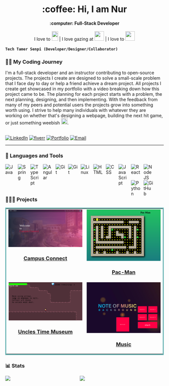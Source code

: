 <h1 align="center"> :coffee: Hi, I am Nur </h1>
   <p align="center">
 <strong> :computer: Full-Stack Developer</strong> <br /><br />
   I love to <img src="https://github.com/nh124/nh124/assets/61254430/975295e0-0361-4569-a79e-a4796429f0f4" width="20" height="30"/> 
      | I love gazing at <img src="https://github.com/nh124/nh124/assets/61254430/78329099-61de-4dbd-8760-fc5b0f0791e9" width="30" height="30"/>  | I love to <img src="https://github.com/nh124/nh124/assets/61254430/debe398f-aab0-43b1-affc-a5d3d98c7533"  width="30" height="30"/>
</p>


**`Tech Tamer Senpi (Developer/Designer/Collaborator)`**


   <summary><h3>👨‍💻 My Coding Journey</h3></summary>
  I'm a full-stack developer and an instructor contributing to open-source projects. The projects I create are designed to solve a small-scale problem that I face day to day or help a friend achieve a dream project. All projects I create get showcased in my portfolio with a video breaking down how this project came to be. The planning for each project starts with a problem, the next planning, designing, and then implementing. With the feedback from many of my peers and potential users the projects grow into something worth using. I strive to help many individuals with whatever they are working on whether that's designing a webpage, building the next hit game, or just something weebish <img src="https://github.com/nh124/nh124/assets/61254430/08227b60-df38-44bf-a611-dc6d9e22722c" width="20" height="20"/>.
  <br />
  
   <br />
   

<p alighn="left">
   <a target="_blank" href="https://www.linkedin.com/in/nur-haque/">
         <img alt="LinkedIn" title="LinkedIn" src="https://img.shields.io/badge/-Follow_me_on_LinkedIn-0077b5?style=for-the-badge&logo=linkedIn&logoColor=white"/></a>  
      <a target="_blank" href="https://www.fiverr.com/infinity3476/create-a-five-page-portfolio-site-in-one-week">
         <img alt="fiverr" title="fiverr" src="https://img.shields.io/badge/-Check_out_my_work_of_Fiverr-00B22D?style=for-the-badge&logo=fiverr&logoColor=white"/></a>  
      <a target="_blank" href="https://nh124.github.io/Portfolio/">
         <img alt="Portfolio" title="Portfolio" src="https://custom-icon-badges.demolab.com/badge/-Portfolio-040d1b?style=for-the-badge&logo=person&logoColor=white"/></a> 
   <a target="_blank" href="mailto:nur.haque99@gmail.com">
         <img alt="Email" title="Email" src="https://custom-icon-badges.demolab.com/badge/-Email_Me-red?style=for-the-badge&logo=mail&logoColor=white"/></a> 
</>

---

### 🧰 Languages and Tools

<img align="left" alt="Java" width="30px" style="padding-right:10px;" src="https://cdn.jsdelivr.net/gh/devicons/devicon/icons/java/java-original.svg"/>
<img align="left" alt="Spring" width="30px" style="padding-right:10px;" src="https://cdn.jsdelivr.net/gh/devicons/devicon/icons/spring/spring-original.svg" />
<img align="left" alt="TypeScript" width="30px" style="padding-right:10px;" src="https://cdn.jsdelivr.net/gh/devicons/devicon/icons/typescript/typescript-plain.svg" />
<img align="left" alt="Angular" width="30px" style="padding-right:10px;" src="https://cdn.jsdelivr.net/gh/devicons/devicon/icons/amazonwebservices/amazonwebservices-original.svg" /> 
<img align="left" alt="Git" width="30px" style="padding-right:10px;" src="https://cdn.jsdelivr.net/gh/devicons/devicon/icons/git/git-original.svg" />
<img align="left" alt="Git" width="30px" style="padding-right:10px;" src="https://cdn.jsdelivr.net/gh/devicons/devicon/icons/mysql/mysql-original.svg" />

<img align="left" alt="Linux" width="30px" style="padding-right:10px;" src="https://cdn.jsdelivr.net/gh/devicons/devicon/icons/linux/linux-original.svg" />
<img align="left" alt="HTML" width="30px" style="padding-right:10px;" src="https://cdn.jsdelivr.net/gh/devicons/devicon/icons/html5/html5-plain.svg" />
<img align="left" alt="CSS" width="30px" style="padding-right:10px;" src="https://cdn.jsdelivr.net/gh/devicons/devicon/icons/css3/css3-plain.svg" />
<img align="left" alt="JavaScript" width="30px" style="padding-right:10px;" src="https://cdn.jsdelivr.net/gh/devicons/devicon/icons/javascript/javascript-plain.svg" />
<img align="left" alt="React" width="30px" style="padding-right:10px;" src="https://cdn.jsdelivr.net/gh/devicons/devicon/icons/react/react-original.svg" />
<img align="left" alt="NodeJS" width="30px" style="padding-right:10px;" src="https://cdn.jsdelivr.net/gh/devicons/devicon/icons/nodejs/nodejs-original.svg" />
<img align="left" alt="Python" width="30px" style="padding-right:10px;" src="https://cdn.jsdelivr.net/gh/devicons/devicon/icons/python/python-plain.svg" />
<img align="left" alt="GitHub" width="30px" style="padding-right:10px;" src="https://cdn.jsdelivr.net/gh/devicons/devicon/icons/github/github-original.svg" />
<br />
<br />

### 👩🏻‍💻 Projects

<table bordercolor="#66b2b2">
  
  <tr>
    <td width="50%" valign="top">
        <a target="_blank" href="http://universityconnect.s3-website-us-east-1.amazonaws.com/">
            <img src="https://raw.githubusercontent.com/nh124/Portfolio/master/src/Assets/CampusProject.jpg" width="100%" alt="OCDetour App"/>
         <h3 align="center">Campus Connect</h3>
        </a>    
</td>
<td width="50%" valign="top">
        <a target="_blank" href="https://nh124.github.io/PacMan/">
            <img src="https://raw.githubusercontent.com/nh124/Portfolio/master/src/Assets/PacMan.png" width="100%" alt="Pac-Man"/>
         <h3 align="center">Pac-Man</h3>
        </a>    
<tr>
   </td>
   <td width="50%" valign="top">
           <a target="_blank" href="https://ttoth1.github.io/time_museum_clone/">
               <img src="https://raw.githubusercontent.com/nh124/Portfolio/master/src/Assets/UnclesTimeMuseum.png" width="100%" alt="OCDetour App"/>
            <h3 align="center">Uncles Time Museum</h3>
           </a>    
   </td>
   <td width="50%" valign="top">
           <a target="_blank" href="">
               <img src="https://raw.githubusercontent.com/nh124/Portfolio/master/src/Assets/Music.png" width="100%" alt="OCDetour App"/>
              <br />
            <h3 align="center">Music</h3>
           </a>    
   </td>
</table>

### 📊 Stats
<img align="left" src="https://github-readme-stats.vercel.app/api?username=nh124&show_icons=true&theme=radical" width="47%"/> 
<img align="left" src="https://github-readme-stats.vercel.app/api/top-langs/?username=nh124&layout=compact" width="47%"/> 

